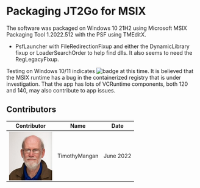 # Packaging JT2Go for MSIX

The software was packaged on Windows 10 21H2 using Microsoft MSIX Packaging Tool 1.2022.512 with the PSF using TMEditX.
* PsfLauncher with  FileRedirectionFixup and either the DynamicLibrary fixup or LoaderSearchOrder to help find dlls. It also seems to need the RegLegacyFixup.


Testing on Windows 10/11 indicates  ![badge](https://img.shields.io/badge/-Major%20Issues-critical?style=for-the-badge) at this time. It is believed that the MSIX runtime has a bug in the containerized registry that is under investigation.  That the app has lots of VCRuntime components, both 120 and 140, may also contribute to app issues. 


## Contributors

| Contributor | Name | Date |
|----|----|----|
| [<img src="/media/Contributors/TimMangan.jpg" align="left" Height="128" />](/media/Contributors/TimMangan.jpg) | TimothyMangan | June 2022 |


